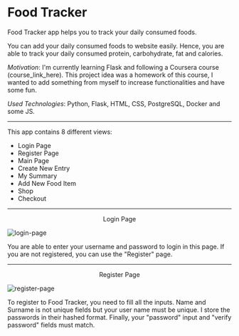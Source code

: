 ﻿# Food Tracker

Food Tracker app helps you to track your daily consumed foods. 

You can add your daily consumed foods to website easily. Hence, you are able to track your daily consumed protein, carbohydrate, fat and calories.

*Motivation*: I'm currently learning Flask and following a Coursera course (course_link_here). This project idea was a homework of this course, I wanted to add something from myself to increase functionalities and have some fun.

*Used Technologies*: Python, Flask, HTML, CSS, PostgreSQL, Docker and some JS. 

---

This app contains 8 different views:
- Login Page
- Register Page
- Main Page
- Create New Entry
- My Summary
- Add New Food Item
- Shop
- Checkout

---

<center>Login Page</center>

![login-page](https://github.com/atasayginodabasi/food-tracker/assets/89684816/d1c69083-d559-4797-b4e6-56fceb72fdda)

You are able to enter your username and password to login in this page. If you are not registered, you can use the "Register" page.

---

<center>Register Page</center>

![register-page](https://github.com/atasayginodabasi/food-tracker/assets/89684816/e1b018b4-0c26-41fd-9dd2-8cbff32c9ad7)

To register to Food Tracker, you need to fill all the inputs. Name and Surname is not unique fields but your user name must be unique. I store the passwords in their hashed format. Finally, your "password" input and "verify password" fields must match.

